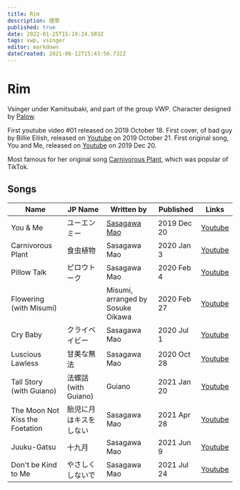 ```yaml
---
title: Rim
description: 理芽
published: true
date: 2022-01-25T15:19:24.503Z
tags: vwp, vsinger
editor: markdown
dateCreated: 2021-06-12T15:43:56.732Z
---
```


# Rim

Vsinger under Kamitsubaki, and part of the group VWP. Character designed by [Palow](https://kamitsubakilore.com/en/company/other/sss#palow).

First youtube video #01 released on 2019 October 18. First cover, of bad guy by Billie Eilish, released on [Youtube](https://www.youtube.com/watch?v=pOSbdge6Y-8) on 2019 October 21. First original song, You and Me, released on [Youtube](https://www.youtube.com/watch?v=YZxHTW5sJu4) on 2019 Dec 20.

Most famous for her original song [Carnivorous Plant](https://www.youtube.com/watch?v=F9eCSWEJYjk), which was popular of TikTok.

## Songs

| Name                     | JP Name          | Written by   | Published   | Links |
| ------------------------ | ---------------- | ------------ | ----------- | ----- |
| You & Me                 | ユーエンミー     | [Sasagawa Mao](/people/other/sasagawa-mao) | 2019 Dec 20 | [Youtube](https://www.youtube.com/watch?v=YZxHTW5sJu4) |
| Carnivorous Plant        | 食虫植物         | Sasagawa Mao | 2020 Jan 3  | [Youtube](https://www.youtube.com/watch?v=F9eCSWEJYjk) |
| Pillow Talk              | ピロウトーク     | Sasagawa Mao | 2020 Feb 4  | [Youtube](https://www.youtube.com/watch?v=cUqQRAYEtKg) |
| Flowering (with Misumi)  |                  | Misumi, arranged by Sosuke Oikawa |2020 Feb 27 | [Youtube](https://www.youtube.com/watch?v=z1Nxc4UyQfQ) |
| Cry Baby                 | クライベイビー   | Sasagawa Mao | 2020 Jul 1  | [Youtube](https://www.youtube.com/watch?v=OHvvN4XktQk) |
| Luscious Lawless         | 甘美な無法       | Sasagawa Mao | 2020 Oct 28 | [Youtube](https://www.youtube.com/watch?v=VIR94m89mk0) |
| Tall Story (with Guiano) | 法螺話 (with Guiano) | Guiano   | 2021 Jan 20 | [Youtube](https://www.youtube.com/watch?v=EAW1zjldjO4) |
| The Moon Not Kiss the Foetation | 胎児に月はキスをしない | Sasagawa Mao | 2021 Apr 28 | [Youtube](https://www.youtube.com/watch?v=-dAz7Se-umM) |
| Juuku-Gatsu              | 十九月           | Sasagawa Mao | 2021 Jun 9  | [Youtube](https://www.youtube.com/watch?v=EGhhBKr4OzY) |
| Don't be Kind to Me      | やさしくしないで | Sasagawa Mao | 2021 Jul 24 | [Youtube](https://www.youtube.com/watch?v=nLFi_zEUXOs) |